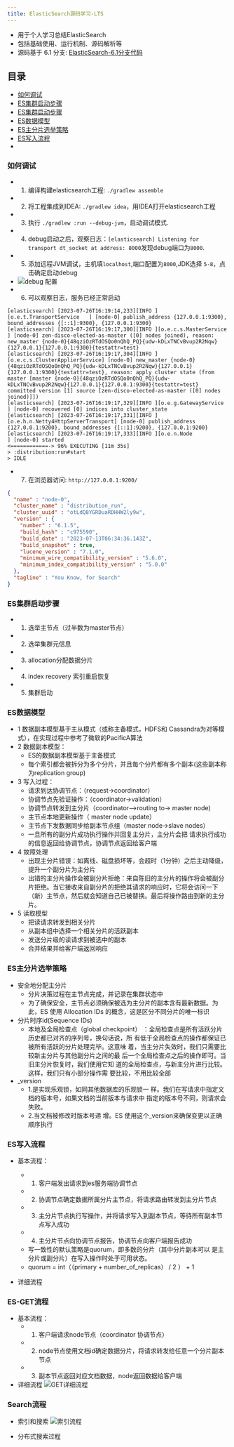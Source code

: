 ```yaml
---
title: ElasticSearch源码学习-LTS
---
```


- 用于个人学习总结ElasticSearch
- 包括基础使用、运行机制、源码解析等
- 源码基于 6.1 分支: [ElasticSearch-6.1分支代码](https://github.com/elastic/elasticsearch/tree/6.1)

## 目录

- [如何调试](#如何调试)
- [ES集群启动步骤](#ES集群启动步骤)
- [ES集群启动步骤](#ES集群启动步骤)
- [ES数据模型](#ES数据模型)
- [ES主分片选举策略](#ES主分片选举策略)
- [ES写入流程](#ES写入流程)
- [](#)

### 如何调试

- 1. 编译构建elasticsearch工程: `./gradlew assemble`
- 2. 将工程集成到IDEA: `./gradlew idea`，用IDEA打开elasticsearch工程
- 3. 执行 `./gradlew :run --debug-jvm`，启动调试模式.
- 4. debug启动之后，观察日志：`[elasticsearch] Listening for transport dt_socket at address: 8000`发现debug端口为`8000`.
- 5. 添加远程JVM调试，主机填`localhost`,端口配置为`8000`,JDK选择 `5-8`，点击确定启动debug
- ![debug 配置](image/003-debug.png)
- 6. 可以观察日志，服务已经正常启动

```log
[elasticsearch] [2023-07-26T16:19:14,233][INFO ][o.e.t.TransportService   ] [node-0] publish_address {127.0.0.1:9300}, bound_addresses {[::1]:9300}, {127.0.0.1:9300}
[elasticsearch] [2023-07-26T16:19:17,300][INFO ][o.e.c.s.MasterService    ] [node-0] zen-disco-elected-as-master ([0] nodes joined), reason: new_master {node-0}{48qziOzRTdOSQo0nQhQ_PQ}{udw-kDLxTNCvBvup2R2Nqw}{127.0.0.1}{127.0.0.1:9300}{testattr=test}
[elasticsearch] [2023-07-26T16:19:17,304][INFO ][o.e.c.s.ClusterApplierService] [node-0] new_master {node-0}{48qziOzRTdOSQo0nQhQ_PQ}{udw-kDLxTNCvBvup2R2Nqw}{127.0.0.1}{127.0.0.1:9300}{testattr=test}, reason: apply cluster state (from master [master {node-0}{48qziOzRTdOSQo0nQhQ_PQ}{udw-kDLxTNCvBvup2R2Nqw}{127.0.0.1}{127.0.0.1:9300}{testattr=test} committed version [1] source [zen-disco-elected-as-master ([0] nodes joined)]])
[elasticsearch] [2023-07-26T16:19:17,329][INFO ][o.e.g.GatewayService     ] [node-0] recovered [0] indices into cluster_state
[elasticsearch] [2023-07-26T16:19:17,331][INFO ][o.e.h.n.Netty4HttpServerTransport] [node-0] publish_address {127.0.0.1:9200}, bound_addresses {[::1]:9200}, {127.0.0.1:9200}
[elasticsearch] [2023-07-26T16:19:17,333][INFO ][o.e.n.Node               ] [node-0] started
<============-> 96% EXECUTING [11m 35s]
> :distribution:run#start
> IDLE
```

- 7. 在浏览器访问: `http://127.0.0.1:9200/`

```json
{
  "name" : "node-0",
  "cluster_name" : "distribution_run",
  "cluster_uuid" : "otLdQ8YGRDuaRDHHW2ly9w",
  "version" : {
    "number" : "6.1.5",
    "build_hash" : "c975590",
    "build_date" : "2023-07-13T06:34:36.143Z",
    "build_snapshot" : true,
    "lucene_version" : "7.1.0",
    "minimum_wire_compatibility_version" : "5.6.0",
    "minimum_index_compatibility_version" : "5.0.0"
  },
  "tagline" : "You Know, for Search"
}
```

### ES集群启动步骤

- 1. 选举主节点（过半数为master节点）
- 2. 选举集群元信息
- 3. allocation分配数据分片
- 4. index recovery 索引重启恢复
- 5. 集群启动

### ES数据模型

- 1 数据副本模型基于主从模式（或称主备模式，HDFS和 Cassandra为对等模式），在实现过程中参考了微软的PacificA算法
- 2 数据副本模型：
  - ES的数据副本模型基于主备模式
  - 每个索引都会被拆分为多个分片，并且每个分片都有多个副本(这些副本称为replication group)
- 3 写入过程：
  - 请求到达协调节点：（request->coordinator）
  - 协调节点先验证操作：（coordinator->validation）
  - 协调节点转发到主分片（coordinator—>routing to-> master node)
  - 主节点本地更新操作（ master node update）
  - 主节点下发数据同步给副本节点组（master node->slave nodes）
  - 一旦所有的副分片成功执行操作并回复主分片，主分片会把 请求执行成功的信息返回给协调节点，协调节点返回给客户端
- 4 故障处理
  - 出现主分片错误：如离线、磁盘损坏等，会超时（1分钟）之后主动降级，提升一个副分片为主分片
  - 出错的主分片操作会被副分片拒绝：来自陈旧的主分片的操作将会被副分片拒绝。当它接收来自副分片的拒绝其请求的响应时，它将会访问一下（新）主节点，然后就会知道自己已被替换。最后将操作路由到新的主分片。
- 5 读取模型
  - 把读请求转发到相关分片
  - 从副本组中选择一个相关分片的活跃副本
  - 发送分片级的读请求到被选中的副本
  - 合并结果并给客户端返回响应

### ES主分片选举策略

- 安全地分配主分片
  - 分片决策过程在主节点完成，并记录在集群状态中
  - 为了确保安全，主节点必须确保被选为主分片的副本含有最新数据。为 此，ES 使用 Allocation IDs 的概念，这是区分不同分片的唯一标识
- 分片时序id(Sequence IDs)
  - 本地及全局检查点（global checkpoint） ：全局检查点是所有活跃分片历史都已对齐的序列号，换句话说，所 有低于全局检查点的操作都保证已被所有活跃的分片处理完毕。这意味 着，当主分片失效时，我们只需要比较新主分片与其他副分片之间的最 后一个全局检查点之后的操作即可。当旧主分片恢复时，我们使用它知 道的全局检查点，与新主分片进行比较。这样，我们只有小部分操作需 要比较，不用比较全部
- _version
  - 1.是实现乐观锁，如同其他数据库的乐观锁一 样。我们在写请求中指定文档的版本号，如果文档的当前版本与请求中 指定的版本号不同，则请求会失败。
  - 2.当文档被修改时版本号递 增。ES 使用这个_version来确保变更以正确顺序执行

### ES写入流程

- 基本流程：
  - 1. 客户端发出请求到es服务端协调节点
  - 2. 协调节点确定数据所属分片主节点，将请求路由转发到主分片节点
  - 3. 主分片节点执行写操作，并将请求写入到副本节点，等待所有副本节点写入成功
  - 4. 主分片节点向协调节点报告，协调节点向客户端报告成功
  - 写一致性的默认策略是quorum，即多数的分片（其中分片副本可以 是主分片或副分片）在写入操作时处于可用状态。
  - quorum = int（（primary + number_of_replicas） / 2 ） + 1

- 详细流程

### ES-GET流程

- 基本流程：
  - 1. 客户端请求node节点（coordinator 协调节点）
  - 2. node节点使用文档id确定数据分片，将请求转发给任意一个分片副本节点
  - 3. 副本节点返回对应文档数据，node返回数据给客户端
- 详细流程
![GET详细流程](image/010.png)

### Search流程

- 索引和搜索
![索引流程](image/011.png)

- 分布式搜索过程

